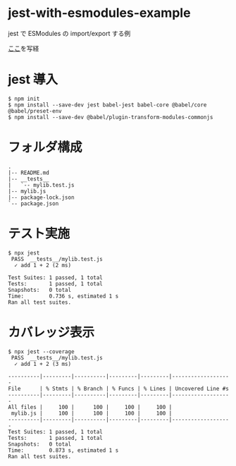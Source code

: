 # jest-with-esmodules-example

jest で ESModules の import/export する例

[ここ](https://sbfl.net/blog/2019/01/20/javascript-unittest/)を写経

# jest 導入
```
$ npm init
$ npm install --save-dev jest babel-jest babel-core @babel/core @babel/preset-env
$ npm install --save-dev @babel/plugin-transform-modules-commonjs
```

# フォルダ構成
```
.
|-- README.md
|-- __tests__
|   `-- mylib.test.js
|-- mylib.js
|-- package-lock.json
`-- package.json
```

# テスト実施
```
$ npx jest
 PASS  __tests__/mylib.test.js
  ✓ add 1 + 2 (2 ms)

Test Suites: 1 passed, 1 total
Tests:       1 passed, 1 total
Snapshots:   0 total
Time:        0.736 s, estimated 1 s
Ran all test suites.
```

# カバレッジ表示
```
$ npx jest --coverage
 PASS  __tests__/mylib.test.js
  ✓ add 1 + 2 (3 ms)

----------|---------|----------|---------|---------|-------------------
File      | % Stmts | % Branch | % Funcs | % Lines | Uncovered Line #s
----------|---------|----------|---------|---------|-------------------
All files |     100 |      100 |     100 |     100 |
 mylib.js |     100 |      100 |     100 |     100 |
----------|---------|----------|---------|---------|-------------------
Test Suites: 1 passed, 1 total
Tests:       1 passed, 1 total
Snapshots:   0 total
Time:        0.873 s, estimated 1 s
Ran all test suites.
```
